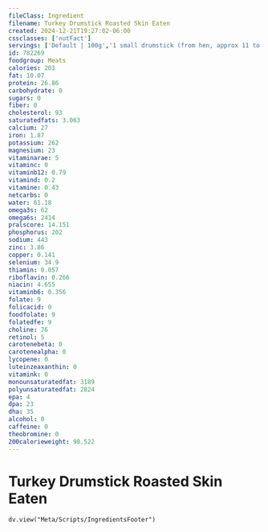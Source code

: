 ```yaml
---
fileClass: Ingredient
filename: Turkey Drumstick Roasted Skin Eaten
created: 2024-12-21T19:27:02-06:00
cssclasses: ['nutFact']
servings: ['Default | 100g','1 small drumstick (from hen, approx 11 to 13 lb bird) (yield after cooking, bone removed) | 125','1 medium drumstick (approx 14 to 18 lb bird) (yield after cooking, bone removed) | 205','1 large drumstick (from tom, approx 19 to 21 lb bird) (yield after cooking, bone removed) | 285','1 cup, diced, cooked | 135']
id: 782269
foodgroup: Meats
calories: 203
fat: 10.07
protein: 26.86
carbohydrate: 0
sugars: 0
fiber: 0
cholesterol: 93
saturatedfats: 3.063
calcium: 27
iron: 1.87
potassium: 262
magnesium: 23
vitaminarae: 5
vitaminc: 0
vitaminb12: 0.79
vitamind: 0.2
vitamine: 0.43
netcarbs: 0
water: 61.18
omega3s: 62
omega6s: 2414
pralscore: 14.151
phosphorus: 202
sodium: 443
zinc: 3.86
copper: 0.141
selenium: 34.9
thiamin: 0.057
riboflavin: 0.266
niacin: 4.655
vitaminb6: 0.356
folate: 9
folicacid: 0
foodfolate: 9
folatedfe: 9
choline: 76
retinol: 5
carotenebeta: 0
carotenealpha: 0
lycopene: 0
luteinzeaxanthin: 0
vitamink: 0
monounsaturatedfat: 3189
polyunsaturatedfat: 2824
epa: 4
dpa: 23
dha: 35
alcohol: 0
caffeine: 0
theobromine: 0
200calorieweight: 98.522
---
```


# Turkey Drumstick Roasted Skin Eaten

```dataviewjs
dv.view("Meta/Scripts/IngredientsFooter")
```